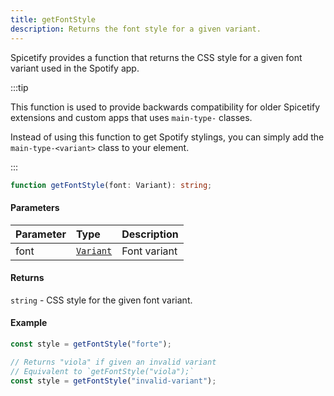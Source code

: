```yaml
---
title: getFontStyle
description: Returns the font style for a given variant.
---
```


Spicetify provides a function that returns the CSS style for a given font variant used in the Spotify app.

:::tip

This function is used to provide backwards compatibility for older Spicetify extensions and custom apps that uses `main-type-` classes.

Instead of using this function to get Spotify stylings, you can simply add the `main-type-<variant>` class to your element.

:::

```ts
function getFontStyle(font: Variant): string;
```

#### Parameters

| Parameter | Type | Description |
| :--- | :--- | :--- |
| font | [`Variant`](/docs/development/api-wrapper/types/variant) | Font variant |

#### Returns

`string` - CSS style for the given font variant.

#### Example

```ts
const style = getFontStyle("forte");

// Returns "viola" if given an invalid variant
// Equivalent to `getFontStyle("viola");`
const style = getFontStyle("invalid-variant");
```
